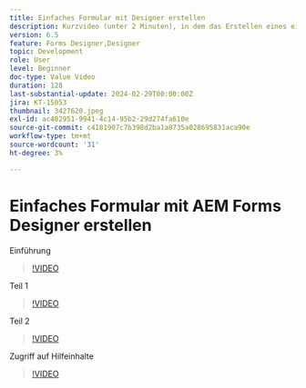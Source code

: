```yaml
---
title: Einfaches Formular mit Designer erstellen
description: Kurzvideo (unter 2 Minuten), in dem das Erstellen eines einfachen Formulars beschrieben wird
version: 6.5
feature: Forms Designer,Designer
topic: Development
role: User
level: Beginner
doc-type: Value Video
duration: 128
last-substantial-update: 2024-02-29T00:00:00Z
jira: KT-15053
thumbnail: 3427620.jpeg
exl-id: ac482951-9941-4c14-95b2-29d274fa610e
source-git-commit: c4181907c7b398d2ba1a8735a028695831aca90e
workflow-type: tm+mt
source-wordcount: '31'
ht-degree: 3%

---
```


# Einfaches Formular mit AEM Forms Designer erstellen

Einführung

>[!VIDEO](https://video.tv.adobe.com/v/3427622/?learn=on)

Teil 1

>[!VIDEO](https://video.tv.adobe.com/v/3427620/?learn=on)

Teil 2

>[!VIDEO](https://video.tv.adobe.com/v/3427621/?learn=on)

Zugriff auf Hilfeinhalte

>[!VIDEO](https://video.tv.adobe.com/v/3427622/?learn=on)

